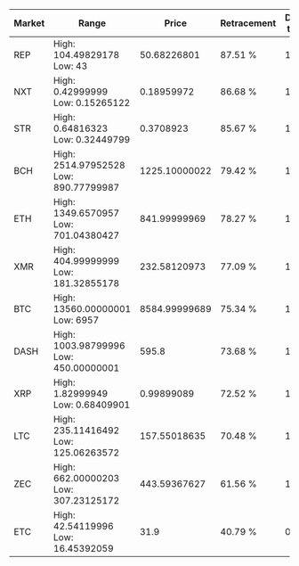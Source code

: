 | Market | Range | Price| Retracement | Doubles to 50% |
| --- | --- | --- | --- | --- |
| REP | High: 104.49829178<br />Low: 43 | 50.68226801 | 87.51 % | 1.46 |
| NXT | High: 0.42999999<br />Low: 0.15265122 | 0.18959972 | 86.68 % | 1.54 |
| STR | High: 0.64816323<br />Low: 0.32449799 | 0.3708923 | 85.67 % | 1.31 |
| BCH | High: 2514.97952528<br />Low: 890.77799987 | 1225.10000022 | 79.42 % | 1.39 |
| ETH | High: 1349.6570957<br />Low: 701.04380427 | 841.99999969 | 78.27 % | 1.22 |
| XMR | High: 404.99999999<br />Low: 181.32855178 | 232.58120973 | 77.09 % | 1.26 |
| BTC | High: 13560.00000001<br />Low: 6957 | 8584.99999689 | 75.34 % | 1.19 |
| DASH | High: 1003.98799996<br />Low: 450.00000001 | 595.8 | 73.68 % | 1.22 |
| XRP | High: 1.82999949<br />Low: 0.68409901 | 0.99899089 | 72.52 % | 1.26 |
| LTC | High: 235.11416492<br />Low: 125.06263572 | 157.55018635 | 70.48 % | 1.14 |
| ZEC | High: 662.00000203<br />Low: 307.23125172 | 443.59367627 | 61.56 % | 1.09 |
| ETC | High: 42.54119996<br />Low: 16.45392059 | 31.9 | 40.79 % | 0.00 |
